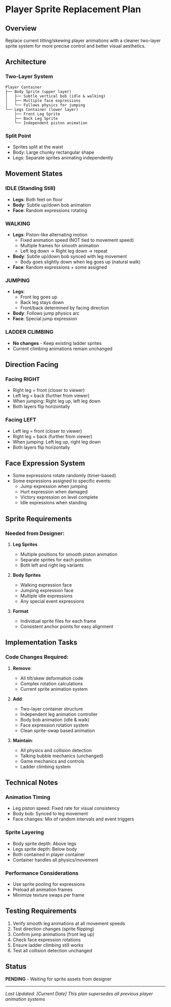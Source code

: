 # Player Sprite Replacement Plan

## Overview
Replace current tilting/skewing player animations with a cleaner two-layer sprite system for more precise control and better visual aesthetics.

## Architecture

### Two-Layer System
```
Player Container
├── Body Sprite (upper layer)
│   ├── Subtle vertical bob (idle & walking)
│   ├── Multiple face expressions
│   └── Follows physics for jumping
└── Legs Container (lower layer)
    ├── Front Leg Sprite
    ├── Back Leg Sprite
    └── Independent piston animation
```

### Split Point
- Sprites split at the waist
- Body: Large chunky rectangular shape
- Legs: Separate sprites animating independently

## Movement States

### IDLE (Standing Still)
- **Legs**: Both feet on floor
- **Body**: Subtle up/down bob animation
- **Face**: Random expressions rotating

### WALKING
- **Legs**: Piston-like alternating motion
  - Fixed animation speed (NOT tied to movement speed)
  - Multiple frames for smooth animation
  - Left leg down → Right leg down → repeat
- **Body**: Subtle up/down bob synced with leg movement
  - Body goes slightly down when leg goes up (natural walk)
- **Face**: Random expressions + some assigned

### JUMPING
- **Legs**: 
  - Front leg goes up
  - Back leg stays down
  - Front/back determined by facing direction
- **Body**: Follows jump physics arc
- **Face**: Special jump expression

### LADDER CLIMBING
- **No changes** - Keep existing ladder sprites
- Current climbing animations remain unchanged

## Direction Facing

### Facing RIGHT
- Right leg = front (closer to viewer)
- Left leg = back (further from viewer)
- When jumping: Right leg up, left leg down
- Both layers flip horizontally

### Facing LEFT
- Left leg = front (closer to viewer)
- Right leg = back (further from viewer)
- When jumping: Left leg up, right leg down
- Both layers flip horizontally

## Face Expression System
- Some expressions rotate randomly (timer-based)
- Some expressions assigned to specific events:
  - Jump expression when jumping
  - Hurt expression when damaged
  - Victory expression on level complete
  - Idle expressions when standing

## Sprite Requirements

### Needed from Designer:
1. **Leg Sprites**
   - Multiple positions for smooth piston animation
   - Separate sprites for each position
   - Both left and right leg variants

2. **Body Sprites**
   - Walking expression face
   - Jumping expression face
   - Multiple idle expressions
   - Any special event expressions

3. **Format**
   - Individual sprite files for each frame
   - Consistent anchor points for easy alignment

## Implementation Tasks

### Code Changes Required:
1. **Remove**:
   - All tilt/skew deformation code
   - Complex rotation calculations
   - Current sprite animation system

2. **Add**:
   - Two-layer container structure
   - Independent leg animation controller
   - Body bob animation (idle & walk)
   - Face expression rotation system
   - Clean sprite-swap based animation

3. **Maintain**:
   - All physics and collision detection
   - Talking bubble mechanics (unchanged)
   - Game mechanics and controls
   - Ladder climbing system

## Technical Notes

### Animation Timing
- Leg piston speed: Fixed rate for visual consistency
- Body bob: Synced to leg movement
- Face changes: Mix of random intervals and event triggers

### Sprite Layering
- Body sprite depth: Above legs
- Legs sprite depth: Below body
- Both contained in player container
- Container handles all physics/movement

### Performance Considerations
- Use sprite pooling for expressions
- Preload all animation frames
- Minimize texture swaps per frame

## Testing Requirements
1. Verify smooth leg animations at all movement speeds
2. Test direction changes (sprite flipping)
3. Confirm jump animations (front leg up)
4. Check face expression rotations
5. Ensure ladder climbing still works
6. Test all collision detection unchanged

## Status
**PENDING** - Waiting for sprite assets from designer

---
*Last Updated: [Current Date]*
*This plan supersedes all previous player animation systems*